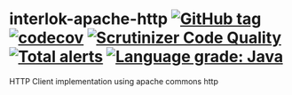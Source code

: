 # interlok-apache-http [![GitHub tag](https://img.shields.io/github/tag/adaptris/interlok-apache-http.svg)](https://github.com/adaptris/interlok-apache-http/tags) [![codecov](https://codecov.io/gh/adaptris/interlok-apache-http/branch/develop/graph/badge.svg)](https://codecov.io/gh/adaptris/interlok-apache-http) [![Scrutinizer Code Quality](https://scrutinizer-ci.com/g/adaptris/interlok-apache-http/badges/quality-score.png?b=develop)](https://scrutinizer-ci.com/g/adaptris/interlok-apache-http/?branch=develop) [![Total alerts](https://img.shields.io/lgtm/alerts/g/adaptris/interlok-apache-http.svg?logo=lgtm&logoWidth=18)](https://lgtm.com/projects/g/adaptris/interlok-apache-http/alerts/) [![Language grade: Java](https://img.shields.io/lgtm/grade/java/g/adaptris/interlok-apache-http.svg?logo=lgtm&logoWidth=18)](https://lgtm.com/projects/g/adaptris/interlok-apache-http/context:java)

HTTP Client implementation using apache commons http
